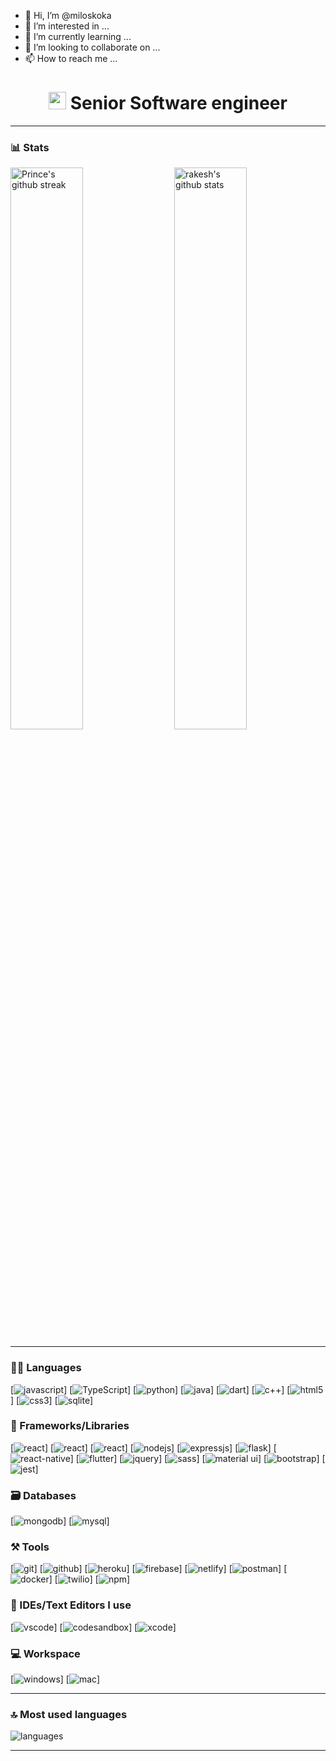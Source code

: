 - 👋 Hi, I’m @miloskoka
- 👀 I’m interested in ...
- 🌱 I’m currently learning ...
- 💞️ I’m looking to collaborate on ...
- 📫 How to reach me ...

<h1 align="center"><img src="https://media.giphy.com/media/hvRJCLFzcasrR4ia7z/giphy.gif" width="28"> Senior Software engineer </h1>

---

### 📊 Stats

<img src="https://github-readme-stats.vercel.app/api?username=Prince891028&include_all_commits=true&show_icons=true&theme=github_dark&hide_border=true" alt="rakesh's github stats" width="48%" align="right" >
<img src="https://github-readme-streak-stats.herokuapp.com/?user=Prince891028&theme=tokyonight&hide_border=true" alt="Prince's github streak" width="48%" >

---

### 🧑‍💻 Languages

[![javascript](https://img.shields.io/badge/JavaScript-323330?style=for-the-badge&logo=javascript&logoColor=F7DF1E)]
[![TypeScript](https://img.shields.io/badge/TypeScript-007ACC?style=for-the-badge&logo=typescript&logoColor=white)]
[![python](https://img.shields.io/badge/Python-FFD43B?style=for-the-badge&logo=python&logoColor=darkgreen)]
[![java](https://img.shields.io/badge/Java-ED8B00?style=for-the-badge&logo=java&logoColor=white)]
[![dart](https://img.shields.io/badge/Dart-000?style=for-the-badge&logo=dart&logoColor=white)]
[![c++](https://img.shields.io/badge/C%2B%2B-00599C?style=for-the-badge&logo=c%2B%2B&logoColor=white)]
[![html5](https://img.shields.io/badge/HTML5-E34F26?style=for-the-badge&logo=html5&logoColor=white)]
[![css3](https://img.shields.io/badge/CSS3-1572B6?style=for-the-badge&logo=css3&logoColor=white)]
[![sqlite](https://img.shields.io/badge/SQLite-07405E?style=for-the-badge&logo=sqlite&logoColor=white)]

### 🧩 Frameworks/Libraries

[![react](https://img.shields.io/badge/React-656660?style=for-the-badge&logo=react&logoColor=61DAFB)]
[![react](https://img.shields.io/badge/Angular-000000?style=for-the-badge&logo=angular&logoColor=ff4444)]
[![react](https://img.shields.io/badge/Vue-323330?style=for-the-badge&logo=vue.js&logoColor=22aa22)]
[![nodejs](https://img.shields.io/badge/Node.js-339933?style=for-the-badge&logo=nodedotjs&logoColor=white)]
[![expressjs](https://img.shields.io/badge/Express.js-000000?style=for-the-badge&logo=express&logoColor=white)]
[![flask](https://img.shields.io/badge/Flask-000000?style=for-the-badge&logo=flask&logoColor=white)]
[![react-native](https://img.shields.io/badge/ReactNative-CB3837?style=for-the-badge&logo=android&logoColor=white)]
[![flutter](https://img.shields.io/badge/Flutter-2CA5E0?style=for-the-badge&logo=flutter&logoColor=white)]
[![jquery](https://img.shields.io/badge/jQuery-0769AD?style=for-the-badge&logo=jquery&logoColor=white)]
[![sass](https://img.shields.io/badge/Sass-CC6699?style=for-the-badge&logo=sass&logoColor=white)]
[![material ui](https://img.shields.io/badge/Material%20UI-007FFF?style=for-the-badge&logo=mui&logoColor=white)]
[![bootstrap](https://img.shields.io/badge/Bootstrap-563D7C?style=for-the-badge&logo=bootstrap&logoColor=white)]
[![jest](https://img.shields.io/badge/Jest-3775A9?style=for-the-badge&logo=jest&logoColor=white)]

### 🗃️ Databases

[![mongodb](https://img.shields.io/badge/MongoDB-4EA94B?style=for-the-badge&logo=mongodb&logoColor=white)]
[![mysql](https://img.shields.io/badge/MySQL-005C84?style=for-the-badge&logo=mysql&logoColor=white)]

### ⚒️ Tools

[![git](https://img.shields.io/badge/GIT-E44C30?style=for-the-badge&logo=git&logoColor=white)]
[![github](https://img.shields.io/badge/GitHub-100000?style=for-the-badge&logo=github&logoColor=white)]
[![heroku](https://img.shields.io/badge/Heroku-430098?style=for-the-badge&logo=heroku&logoColor=white)]
[![firebase](https://img.shields.io/badge/firebase-ffca28?style=for-the-badge&logo=firebase&logoColor=black)]
[![netlify](https://img.shields.io/badge/Netlify-00C7B7?style=for-the-badge&logo=netlify&logoColor=white)]
[![postman](https://img.shields.io/badge/Postman-FF6C37?style=for-the-badge&logo=Postman&logoColor=white)]
[![docker](https://img.shields.io/badge/Docker-2CA5E0?style=for-the-badge&logo=docker&logoColor=white)]
[![twilio](https://img.shields.io/badge/Twilio-F22F46?style=for-the-badge&logo=Twilio&logoColor=white)]
[![npm](https://img.shields.io/badge/npm-CB3837?style=for-the-badge&logo=npm&logoColor=white)]

### 🧠 IDEs/Text Editors I use

[![vscode](https://img.shields.io/badge/Visual_Studio_Code-0078D4?style=for-the-badge&logo=visual%20studio%20code&logoColor=white)]
[![codesandbox](https://img.shields.io/badge/Codesandbox-000000?style=for-the-badge&logo=CodeSandbox&logoColor=white)]
[![xcode](https://img.shields.io/badge/XCode-3775A9?style=for-the-badge&logo=Xcode&logoColor=white)]

### 💻 Workspace

[![windows](https://img.shields.io/badge/Windows-0078D6?style=for-the-badge&logo=windows&logoColor=white)]
[![mac](https://img.shields.io/badge/MacOS-000000?style=for-the-badge&logo=macOS&logoColor=white)]

---

### 🔝 Most used languages
  <img alt="languages" src="https://github-readme-stats.vercel.app/api/top-langs/?username=Prince891028&theme=github_dark&hide_border=true&hide=Jupyter%20Notebook,css,html,scss,python&layout=compact" />

---

